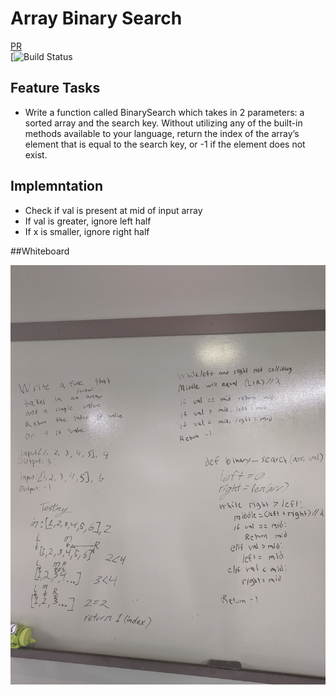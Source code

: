 # Array Binary Search
[PR]()  
[![Build Status]()

## Feature Tasks
* Write a function called BinarySearch which takes in 2 parameters: a sorted array and the search key. Without utilizing any of the built-in methods available to your language, return the index of the array’s element that is equal to the search key, or -1 if the element does not exist.

## Implemntation
 * Check if val is present at mid of input array
 * If val is greater, ignore left half 
 * If x is smaller, ignore right half 





##Whiteboard

![array-binary](assets/binary_search.jpg)
